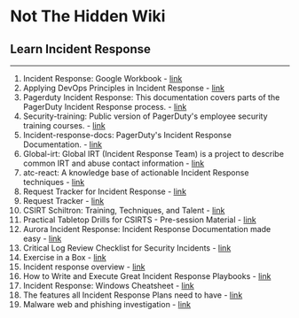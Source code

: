 # Not The Hidden Wiki

## Learn Incident Response
-----

1. Incident Response: Google Workbook - [link](https://sre.google/workbook/incident-response/)
2. Applying DevOps Principles in Incident Response - [link](https://insights.sei.cmu.edu/devops/2015/09/applying-devops-principles-in-incident-response.html)
3. Pagerduty Incident Response: This documentation covers parts of the PagerDuty Incident Response process. - [link](https://response.pagerduty.com/)
4. Security-training: Public version of PagerDuty's employee security training courses. - [link](https://github.com/PagerDuty/security-training)
5. Incident-response-docs: PagerDuty's Incident Response Documentation. - [link](https://github.com/PagerDuty/incident-response-docs)
6. Global-irt: Global IRT (Incident Response Team) is a project to describe common IRT and abuse contact information - [link](https://github.com/FIRSTdotorg/global-irt)
7. atc-react: A knowledge base of actionable Incident Response techniques - [link](https://github.com/atc-project/atc-react)
8. Request Tracker for Incident Response - [link](https://bestpractical.com/rtir/)
9. Request Tracker - [link](https://bestpractical.com/request-tracker)
10. CSIRT Schiltron: Training, Techniques, and Talent - [link](https://www.first.org/resources/papers/conf2019/1100-CSIRT-Schiltron-Final.pdf)
11. Practical Tabletop Drills for CSIRTS - Pre-session Material - [link](https://www.first.org/resources/papers/conf2019/FIRST-Conference-2019-06-Edinburgh-Practical-Tabletops-for-CSIRTs.pdf)
12. Aurora Incident Response: Incident Response Documentation made easy - [link](https://github.com/cyb3rfox/Aurora-Incident-Response)
13. Critical Log Review Checklist for Security Incidents - [link](https://zeltser.com/security-incident-log-review-checklist/)
14. Exercise in a Box - [link](https://www.ncsc.gov.uk/information/exercise-in-a-box)
15. Incident response overview - [link](https://docs.microsoft.com/en-us/security/compass/incident-response-overview)
16. How to Write and Execute Great Incident Response Playbooks - [link](https://www.praetorian.com/blog/writing-great-ir-playbooks/)
17. Incident Response: Windows Cheatsheet - [link](https://www.hackingarticles.in/incident-response-windows-cheatsheet/)
18. The features all Incident Response Plans need to have - [link](https://blog.talosintelligence.com/2021/11/the-features-of-incident-response-plan.html)
19. Malware web and phishing investigation - [link](https://decentsecurity.com/#/malware-web-and-phishing-investigation/)